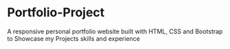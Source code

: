 # Portfolio-Project
A responsive personal portfolio website built with HTML, CSS and Bootstrap to Showcase my Projects skills and experience
